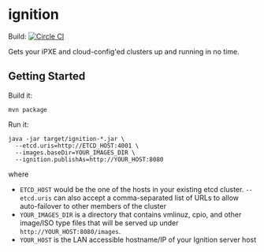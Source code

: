 # ignition

Build: [![Circle CI](https://circleci.com/gh/itzg/ignition.svg?style=svg)](https://circleci.com/gh/itzg/ignition)

Gets your iPXE and cloud-config'ed clusters up and running in no time.

## Getting Started

Build it:

    mvn package

Run it:

    java -jar target/ignition-*.jar \
      --etcd.uris=http://ETCD_HOST:4001 \
      --images.baseDir=YOUR_IMAGES_DIR \
      --ignition.publishAs=http://YOUR_HOST:8080

where

* `ETCD_HOST` would be the one of the hosts in your existing etcd cluster. `--etcd.uris` can also
  accept a comma-separated list of URLs to allow auto-failover to other members of the cluster
* `YOUR_IMAGES_DIR` is a directory that contains vmlinuz, cpio, and other image/ISO type files that will be
  served up under `http://YOUR_HOST:8080/images`.
* `YOUR_HOST` is the LAN accessible hostname/IP of your Ignition server host
